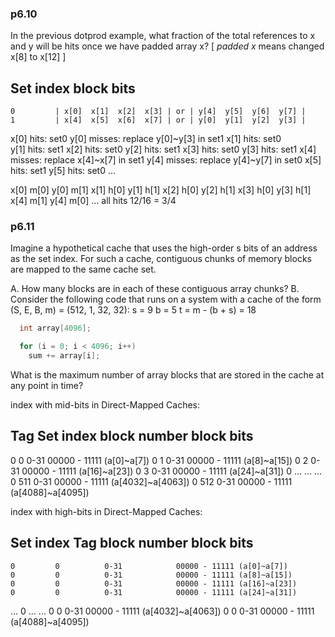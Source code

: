 ### p6.10
In the previous dotprod example, what fraction of the total references to x and y will be hits once we have padded array x?
[ *padded x* means changed x[8] to x[12] ]

Set index                         block bits
-----------------------------------------------------------------------
    0         | x[0]  x[1]  x[2]  x[3] | or | y[4]  y[5]  y[6]  y[7] |
    1         | x[4]  x[5]  x[6]  x[7] | or | y[0]  y[1]  y[2]  y[3] |

x[0] hits: set0
y[0] misses: replace y[0]~y[3] in set1
x[1] hits: set0  
y[1] hits: set1
x[2] hits: set0
y[2] hits: set1
x[3] hits: set0
y[3] hits: set1
x[4] misses: replace x[4]~x[7] in set1
y[4] misses: replace y[4]~y[7] in set0
x[5] hits: set1
y[5] hits: set0
...

x[0] m[0]
y[0] m[1]
x[1] h[0]
y[1] h[1]
x[2] h[0]
y[2] h[1]
x[3] h[0]
y[3] h[1]
x[4] m[1]
y[4] m[0]
... all hits 12/16 = 3/4

### p6.11
Imagine a hypothetical cache that uses the high-order s bits of an address as the
set index. For such a cache, contiguous chunks of memory blocks are mapped to
the same cache set.

A. How many blocks are in each of these contiguous array chunks?
B. Consider the following code that runs on a system with a cache of the form
(S, E, B, m) = (512, 1, 32, 32):
s = 9
b = 5
t = m - (b + s) = 18

```c
  int array[4096];

  for (i = 0; i < 4096; i++)
    sum += array[i];
```

What is the maximum number of array blocks that are stored in the cache at any point in time?

index with mid-bits in Direct-Mapped Caches:

Tag   Set index    block number      block bits
-----------------------------------------------
 0        0           0-31            00000 - 11111 (a[0]~a[7])
 0        1           0-31            00000 - 11111 (a[8]~a[15])
 0        2           0-31            00000 - 11111 (a[16]~a[23])
 0        3           0-31            00000 - 11111 (a[24]~a[31])
 0      ...            ...            ...
 0      511           0-31            00000 - 11111 (a[4032]~a[4063])
 0      512           0-31            00000 - 11111 (a[4088]~a[4095])

index with high-bits in Direct-Mapped Caches:

Set index    Tag      block number      block bits
-----------------------------------------------
    0         0          0-31            00000 - 11111 (a[0]~a[7])
    0         0          0-31            00000 - 11111 (a[8]~a[15])
    0         0          0-31            00000 - 11111 (a[16]~a[23])
    0         0          0-31            00000 - 11111 (a[24]~a[31])
  ...         0           ...            ...
    0         0          0-31            00000 - 11111 (a[4032]~a[4063])
    0         0          0-31            00000 - 11111 (a[4088]~a[4095])
